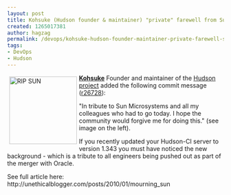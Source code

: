 ```yaml
---
layout: post
title: Kohsuke (Hudson founder & maintainer) "private" farewell from Sun engineers
created: 1265017381
author: hagzag
permalink: /devops/kohsuke-hudson-founder-maintainer-private-farewell-sun-engineers
tags:
- DevOps
- Hudson
---
```

<p><img border="0" align="left" vspace="5" hspace="5" style="width: 157px; height: 157px;" alt="RIP SUN" src="/files/upload/29/large_ripsun.jpg" /><span id="apture_prvw3" class="aptureLink "><a href="http://twitter.com/kohsukekawa" class="aptureLink snap_noshots"><strong>Kohsuke</strong></a> </span>Founder and maintainer of the <span class="aptureLink " id="apture_prvw6"><a class="aptureLink snap_noshots" href="http://twitter.com/hudsonci">Hudson project</a> added the following </span>commit message (<a href="http://github.com/kohsuke/hudson/commit/7e1602415ce86fb6ed3630a9e8d6b86a99f6477e">r26728</a>):</p>
<p>&quot;In tribute to Sun Microsystems and all my colleagues who had to go today.  I hope the community would forgive me for doing this.&quot; (see image on the left).</p>
<!--break-->
<p>If you recently updated your Hudson-CI server to version 1.343 you must have noticed the new background - which is a tribute to all engineers being pushed out as part of the merger with Oracle.</p>
<p>See full article here: http://unethicalblogger.com/posts/2010/01/mourning_sun</p>
